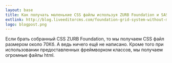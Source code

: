 ```yaml
---
layout: base
title: Как получать маленькие CSS файлы используя ZURB Foundation и SASS
extlink: http://blog.liveeditorcms.com/foundation-grid-system-without-meaningless-class-names/
logo: blogpost.png
---
```


Если брать собранный CSS ZURB Foundation, то мы получаем CSS файл размером около 70Кб.
А ведь ничего ещё не написано.
Кроме того при использовании предоставленных фреймворком классов, мы получаем огромные файлы html.
